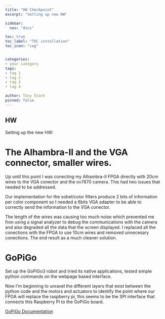 ```yaml
---
title: "HW Checkpoint"
excerpt: "Setting up new HW"

sidebar:
  nav: "docs"

toc: true
toc_label: "TOC installation"
toc_icon: "cog"


categories:
- your category
tags:
- tag 1
- tag 2
- tag 3
- tag 4

author: Tony Stark
pinned: false
---
```



## HW

Setting up the new HW:

# The Alhambra-II and the VGA connector, smaller wires. 

Up until this point I was conecting my Alhambra-II FPGA directly with 20cm wires to the VGA conector and the ov7670 camera. 
This had two issues that needed to be addressed. 

Our implementation for the sobel/color filters produce 2 bits of information per color component so I needed a 6bits VGA adapter to be able to correctly send the information to the VGA conector. 

The length of the wires was causing too much noise which prevented me fron using a signal analyzer to debug the communications with the camera and also degraded all the data that the screen displayed. I replaced all the conections with the FPGA to use 10cm wires and removed unnecesary conections. The end result as a much cleaner solution. 


# GoPiGo

Set up the GoPiGo3 robot and tried its native applications, tested simple python commands on the webpage based interface.

Now I'm beginning to unravel the different layers that exist between the python code and the motors and actuators to identify the point where our FPGA will replace the raspberry pi, this seems to be the SPI interface that connects this Raspberry Pi to the GoPiGo board. 

[GoPiGo Documentation](https://readthedocs.org/projects/gopigo3/downloads/pdf/latest/)